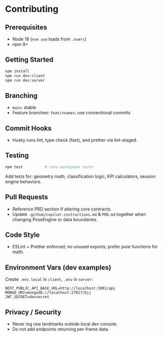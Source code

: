 # Contributing

## Prerequisites

- Node 18 (`nvm use` loads from `.nvmrc`)
- npm 9+

## Getting Started

```bash
npm install
npm run dev:client
npm run dev:server
```

## Branching

- `main`: stable
- Feature branches: `feat/<name>`; use conventional commits

## Commit Hooks

- Husky runs lint, type check (fast), and prettier via lint-staged.

## Testing

```bash
npm test          # runs workspace tests
```

Add tests for: geometry math, classification logic, KPI calculators, session engine behaviors.

## Pull Requests

- Reference PRD section if altering core contracts.
- Update `.github/copilot-instructions.md` & `PRD.md` together when changing PoseEngine or data boundaries.

## Code Style

- ESLint + Prettier enforced; no unused exports; prefer pure functions for math.

## Environment Vars (dev examples)

Create `.env.local` in `client`, `.env` in `server`:

```
NEXT_PUBLIC_API_BASE_URL=http://localhost:3001/api
MONGO_URI=mongodb://localhost:27017/bjj
JWT_SECRET=devsecret
```

## Privacy / Security

- Never log raw landmarks outside local dev console.
- Do not add endpoints returning per-frame data.
